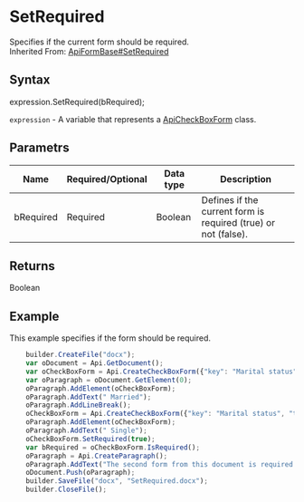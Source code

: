 # SetRequired

Specifies if the current form should be required.<br>Inherited From: [ApiFormBase#SetRequired](../../ApiFormBase/Methods/SetRequired.md)

## Syntax

expression.SetRequired(bRequired);

`expression` - A variable that represents a [ApiCheckBoxForm](../ApiCheckBoxForm.md) class.

## Parametrs

| **Name** | **Required/Optional** | **Data type** | **Description** |
| ------------- | ------------- | ------------- | ------------- |
| bRequired | Required | Boolean | Defines if the current form is required (true) or not (false). |

## Returns

Boolean

## Example

This example specifies if the form should be required.

```javascript
	builder.CreateFile("docx");
	var oDocument = Api.GetDocument();
	var oCheckBoxForm = Api.CreateCheckBoxForm({"key": "Marital status", "tip": "Specify your marital status", "placeholder": "Marital status", "radio": true});
	var oParagraph = oDocument.GetElement(0);
	oParagraph.AddElement(oCheckBoxForm);
	oParagraph.AddText(" Married");
	oParagraph.AddLineBreak();
	oCheckBoxForm = Api.CreateCheckBoxForm({"key": "Marital status", "tip": "Specify your marital status", "placeholder": "Marital status", "radio": true});
	oParagraph.AddElement(oCheckBoxForm);
	oParagraph.AddText(" Single");
	oCheckBoxForm.SetRequired(true);
	var bRequired = oCheckBoxForm.IsRequired();
	oParagraph = Api.CreateParagraph();
	oParagraph.AddText("The second form from this document is required: " + bRequired);
	oDocument.Push(oParagraph);
	builder.SaveFile("docx", "SetRequired.docx");
	builder.CloseFile();
```